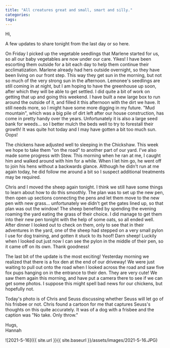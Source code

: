 ```yaml
---
title: "All creatures great and small, smart and silly."
categories:
tags:
---
```


Hi,

A few updates to share tonight from the last day or so here.

On Friday I picked up the vegetable seedlings that Marlene started for us, so all our baby vegetables are now under our care. Yikes! I have been escorting them outside for a bit each day to help them continue their acclimatization. Marlene already had hers outside overnight, so they have been living on our front step. This way they get sun in the morning, but not so much of the very strong sun in the afternoon. Lemonee's seedlings are still coming in at night, but I am hoping to have the greenhouse up soon, after which they will be able to get settled. I did quite a bit of work on getting that up and going this weekend. I have built a new large box to run around the outside of it, and filled it this afternoon with the dirt we have. It still needs more, so I might have some more digging in my future. "Mud mountain", which was a big pile of dirt left after our house construction, has come in pretty handy over the years. Unfortunately it is also a large seed bank for weeds... so I better mulch the beds well to try to forestall their growth! It was quite hot today and I may have gotten a bit too much sun. Oops!

The chickens have adjusted well to sleeping in the Chickshaw. This week we hope to take them "on the road" to another part of our yard. I've also made some progress with Stew. This morning when he ran at me, I caught him and walked around with him for a while. When I let him go, he went off to join his hens without a backwards glance. Although he didn't run at me again today, he did follow me around a bit so I suspect additional treatments may be required.

Chris and I moved the sheep again tonight. I think we still have some things to learn about how to do this smoothly. The plan was to set up the new pen, then open up sections connecting the pens and let them move to the new pen with new grass... unfortunately we didn't get the gates lined up, so that plan was out the window! The sheep benefited by spending the evening roaming the yard eating the grass of their choice. I did manage to get them into their new pen tonight with the help of some oats, so all ended well. After dinner I looked out to check on them, only to see that in their adventures in the yard, one of the sheep had stepped on a very small pylon I use for dog training, and gotten it stuck to its hoof! Darn sheep! Luckily when I looked out just now I can see the pylon in the middle of their pen, so it came off on its own. Thank goodness!

The last bit of the update is the most exciting! Yesterday morning we realized that there is a fox den at the end of our driveway! We were just waiting to pull out onto the road when I looked across the road and saw five fox pups hanging on in the entrance to their den. They are very cute! We saw them again this morning, and have put a camera there to see if we can get some photos. I suppose this might spell bad news for our chickens, but hopefully not.

Today's photo is of Chris and Seuss discussing whether Seuss will let go of his frisbee or not. Chris found a cartoon for me that captures Seuss's thoughts on this quite accurately. It was of a dog with a frisbee and the caption was "No take. Only throw."

Hugs,<br />
Hannah

![2021-5-16]({{ site.url }}{{ site.baseurl }}/assets/images/2021-5-16.JPG)